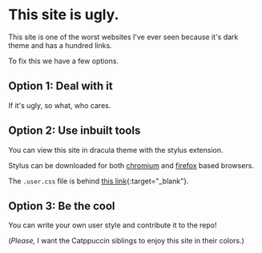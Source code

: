 
# This site is ugly.

This site is one of the worst websites I've ever seen because it's dark theme and has a hundred links.

To fix this we have a few options.

## Option 1: Deal with it

If it's ugly, so what, who cares.

## Option 2: Use inbuilt tools

You can view this site in dracula theme with the stylus extension.

Stylus can be downloaded for both [chromium](https://chromewebstore.google.com/detail/stylus/clngdbkpkpeebahjckkjfobafhncgmne) and [firefox](https://addons.mozilla.org/en-US/firefox/addon/styl-us/) based browsers.

The `.user.css` file is behind [this link](/other/dracula.user.css){:target="_blank"}.

## Option 3: Be the cool

You can write your own user style and contribute it to the repo!

(*Please,* I want the Catppuccin siblings to enjoy this site in their colors.)